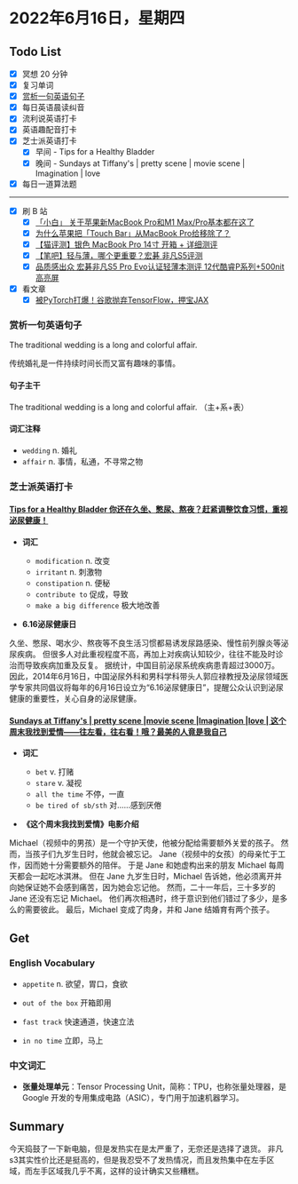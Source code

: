 # 2022年6月16日，星期四

## Todo List

- [x] 冥想 20 分钟
- [x] 复习单词
- [x] [赏析一句英语句子](#赏析一句英语句子)
- [x] 每日英语晨读纠音
- [x] 流利说英语打卡
- [x] 英语趣配音打卡
- [x] 芝士派英语打卡
  - [x] 早间 - Tips for a Healthy Bladder
  - [x] 晚间 - Sundays at Tiffany's | pretty scene | movie scene | Imagination | love
- [x] 每日一道算法题
--------
- [x] 刷 B 站
  - [x] [「小白」 关于苹果新MacBook Pro和M1 Max/Pro基本都在这了](https://b23.tv/gucmspJ)
  - [x] [为什么苹果把「Touch Bar」从MacBook Pro给移除了？](https://b23.tv/OGjNUP1)
  - [x] [【猫评测】银色 MacBook Pro 14寸 开箱 + 详细测评](https://b23.tv/bFztKpF)
  - [x] [【笔吧】轻与薄，哪个更重要？宏碁 非凡S5评测](https://b23.tv/16RSKnS)
  - [x] [品质感出众 宏碁非凡S5 Pro Evo认证轻薄本测评 12代酷睿P系列+500nit高亮屏](https://b23.tv/5nG2uaq)
- [x] 看文章
  - [x] [被PyTorch打爆！谷歌抛弃TensorFlow，押宝JAX](https://m.toutiao.com/article/7109331523274310179/?tt_from=weixin_moments&utm_campaign=client_share&app=news_article&utm_source=weixin_moments&iid=3558475361686060&utm_medium=toutiao_android&share_token=5853d6ed-a43c-4982-be9b-6463077a363b&wxshare_count=1)

### 赏析一句英语句子

The traditional wedding is a long and colorful affair.

传统婚礼是一件持续时间长而又富有趣味的事情。

#### 句子主干

The traditional wedding is a long and colorful affair. （主+系+表）

#### 词汇注释

- `wedding` n. 婚礼
- `affair` n. 事情，私通，不寻常之物

### 芝士派英语打卡

#### [Tips for a Healthy Bladder 你还在久坐、憋尿、熬夜？赶紧调整饮食习惯，重视泌尿健康！](https://reading.baicizhan.com/h5/listen-movie.html?id=741&wxapp=mint_danni_ear#/home)

- **词汇**

  - `modification` n. 改变
  - `irritant` n. 刺激物
  - `constipation` n. 便秘
  - `contribute to` 促成，导致
  - `make a big difference` 极大地改善

- **6.16泌尿健康日**

久坐、憋尿、喝水少、熬夜等不良生活习惯都易诱发尿路感染、慢性前列腺炎等泌尿疾病。
但很多人对此重视程度不高，再加上对疾病认知较少，往往不能及时诊治而导致疾病加重及反复。
据统计，中国目前泌尿系统疾病患青超过3000万。
因此，2014年6月16日，中国泌尿外科和男科学科带头人郭应禄教授及泌尿领域医学专家共同倡议将每年的6月16日设立为“6.16泌尿健康日”，提醒公众认识到泌尿健康的重要性，关心自身的泌尿健康。

#### [Sundays at Tiffany's | pretty scene |movie scene |Imagination |love | 这个周末我找到爱情——往左看，往右看！哦？最美的人竟是我自己](http://reading.baicizhan.com/h5/listen-movie.html?id=742&wxapp=mint_danni_ear#/home)

- **词汇**

  - `bet` v. 打赌
  - `stare` v. 凝视
  - `all the time` 不停，一直
  - `be tired of sb/sth` 对……感到厌倦

- **《这个周末我找到爱情》电影介绍**

Michael（视频中的男孩）是一个守护天使，他被分配给需要额外关爱的孩子。
然而，当孩子们九岁生日时，他就会被忘记。
Jane（视频中的女孩）的母亲忙于工作，因而她十分需要额外的陪伴。
于是 Jane 和她虚构出来的朋友 Michael 每周天都会一起吃冰淇淋。
但在 Jane 九岁生日时，Michael 告诉她，他必须离开并向她保证她不会感到痛苦，因为她会忘记他。
然而，二十一年后，三十多岁的 Jane 还没有忘记 Michael。
他们再次相遇时，终于意识到他们错过了多少，是多么的需要彼此。
最后，Michael 变成了肉身，并和 Jane 结婚育有两个孩子。

## Get

### English Vocabulary

- `appetite` n. 欲望，胃口，食欲

- `out of the box` 开箱即用

- `fast track` 快速通道，快速立法

- `in no time` 立即，马上

### 中文词汇

- **张量处理单元**：Tensor Processing Unit，简称：TPU，也称张量处理器，是 Google 开发的专用集成电路（ASIC），专门用于加速机器学习。

## Summary

今天捣鼓了一下新电脑，但是发热实在是太严重了，无奈还是选择了退货。
非凡s3其实性价比还是挺高的，但是我忍受不了发热情况，而且发热集中在左手区域，而左手区域我几乎不离，这样的设计确实又些糟糕。
